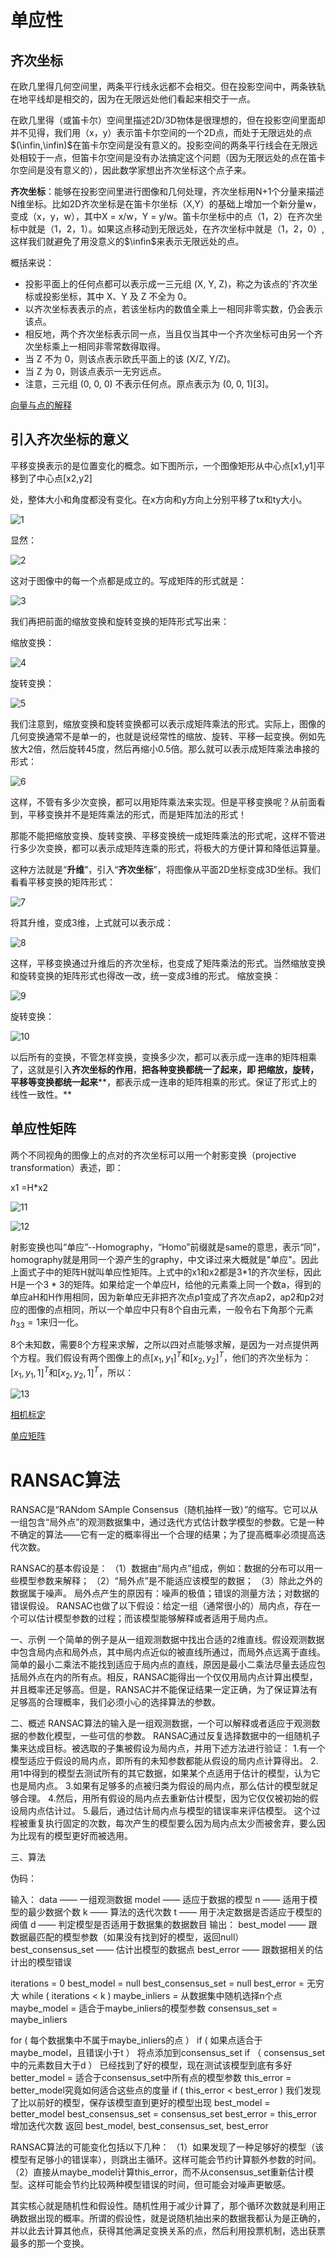 # 单应性

## 齐次坐标

在欧几里得几何空间里，两条平行线永远都不会相交。但在投影空间中，两条铁轨在地平线却是相交的，因为在无限远处他们看起来相交于一点。

在欧几里得（或笛卡尔）空间里描述2D/3D物体是很理想的，但在投影空间里面却并不见得，我们用（x，y）表示笛卡尔空间的一个2D点，而处于无限远处的点$(\infin,\infin)$在笛卡尔空间是没有意义的。投影空间的两条平行线会在无限远处相较于一点，但笛卡尔空间是没有办法搞定这个问题（因为无限远处的点在笛卡尔空间是没有意义的），因此数学家想出齐次坐标这个点子来。

**齐次坐标**：能够在投影空间里进行图像和几何处理，齐次坐标用N+1个分量来描述N维坐标。比如2D齐次坐标是在笛卡尔坐标（X,Y）的基础上增加一个新分量w，变成（x，y，w），其中X = x/w，Y = y/w。笛卡尔坐标中的点（1，2）在齐次坐标中就是（1，2，1）。如果这点移动到无限远处，在齐次坐标中就是（1，2，0）,这样我们就避免了用没意义的$\infin$来表示无限远处的点。

概括来说：

- 投影平面上的任何点都可以表示成一三元组 (X, Y, Z)，称之为该点的'齐次坐标或投影坐标，其中 X、Y 及 Z 不全为 0。
- 以齐次坐标表表示的点，若该坐标内的数值全乘上一相同非零实数，仍会表示该点。
- 相反地，两个齐次坐标表示同一点，当且仅当其中一个齐次坐标可由另一个齐次坐标乘上一相同非零常数得取得。
- 当 Z 不为 0，则该点表示欧氏平面上的该 (X/Z, Y/Z)。
- 当 Z 为 0，则该点表示一无穷远点。
- 注意，三元组 (0, 0, 0) 不表示任何点。原点表示为 (0, 0, 1)[3]。

[向量与点的解释](https://blog.csdn.net/winbobob/article/details/38829001)

## 引入齐次坐标的意义

平移变换表示的是位置变化的概念。如下图所示，一个图像矩形从中心点[x1,y1]平移到了中心点[x2,y2]

处，整体大小和角度都没有变化。在x方向和y方向上分别平移了tx和ty大小。

![1](E:\硕士学习\图像处理\单应性\1.png)

显然：

![2](E:\硕士学习\图像处理\单应性\2.png)

这对于图像中的每一个点都是成立的。写成矩阵的形式就是：

![3](E:\硕士学习\图像处理\单应性\3.png)

我们再把前面的缩放变换和旋转变换的矩阵形式写出来：

缩放变换：

![4](E:\硕士学习\图像处理\单应性\4.png)

旋转变换：

![5](E:\硕士学习\图像处理\单应性\5.png)

我们注意到，缩放变换和旋转变换都可以表示成矩阵乘法的形式。实际上，图像的几何变换通常不是单一的，也就是说经常性的缩放、旋转、平移一起变换。例如先放大2倍，然后旋转45度，然后再缩小0.5倍。那么就可以表示成矩阵乘法串接的形式：

![6](E:\硕士学习\图像处理\单应性\6.png)

这样，不管有多少次变换，都可以用矩阵乘法来实现。但是平移变换呢？从前面看到，平移变换并不是矩阵乘法的形式，而是矩阵加法的形式！

那能不能把缩放变换、旋转变换、平移变换统一成矩阵乘法的形式呢，这样不管进行多少次变换，都可以表示成矩阵连乘的形式，将极大的方便计算和降低运算量。

这种方法就是“**升维**”，引入“**齐次坐标**”，将图像从平面2D坐标变成3D坐标。我们看看平移变换的矩阵形式：

![7](E:\硕士学习\图像处理\单应性\7.png)

将其升维，变成3维，上式就可以表示成：

![8](E:\硕士学习\图像处理\单应性\8.png)

这样，平移变换通过升维后的齐次坐标，也变成了矩阵乘法的形式。当然缩放变换和旋转变换的矩阵形式也得改一改，统一变成3维的形式。
缩放变换：

![9](E:\硕士学习\图像处理\单应性\9.png)

旋转变换：

![10](E:\硕士学习\图像处理\单应性\10.png)

以后所有的变换，不管怎样变换，变换多少次，都可以表示成一连串的矩阵相乘了，这就是引入**齐次坐标的作用**，**把各种变换都统一了起来，即 把缩放，旋转，平移等变换都统一起来****，都表示成一连串的矩阵相乘的形式。保证了形式上的线性一致性。**

## 单应性矩阵

两个不同视角的图像上的点对的齐次坐标可以用一个射影变换（projective transformation）表述，即：

x1 =H*x2

![11](E:\硕士学习\图像处理\单应性\11.jpg)



![12](E:\硕士学习\图像处理\单应性\12.jpg)

射影变换也叫“单应”--Homography，“Homo”前缀就是same的意思，表示“同”，homography就是用同一个源产生的graphy，中文译过来大概就是"单应"。因此上面式子中的矩阵H就叫单应性矩阵。上式中的x1和x2都是3*1的齐次坐标，因此H是一个3 * 3的矩阵。如果给定一个单应H，给他的元素乘上同一个数a，得到的单应aH和H作用相同，因为新单应无非把齐次点p1变成了齐次点ap2，ap2和p2对应的图像的点相同，所以一个单应中只有8个自由元素，一般令右下角那个元素$h_{33}=1$来归一化。

8个未知数，需要8个方程来求解，之所以四对点能够求解，是因为一对点提供两个方程。我们假设有两个图像上的点$[x_1,y_1]^T$和$[x_2,y_2]^T$，他们的齐次坐标为：$[x_1,y_1,1]^T$和$[x_2,y_2,1]^T$，所以：

![13](E:\硕士学习\图像处理\单应性\13.png)

[相机标定](https://blog.csdn.net/chentravelling/article/details/53558096)

[单应矩阵]([https://blog.csdn.net/lyhbkz/article/details/82254893?ops_request_misc=%257B%2522request%255Fid%2522%253A%2522159583626519724835843751%2522%252C%2522scm%2522%253A%252220140713.130102334..%2522%257D&request_id=159583626519724835843751&biz_id=0&utm_medium=distribute.pc_search_result.none-task-blog-2~all~first_rank_ecpm_v3~pc_rank_v2-7-82254893.first_rank_ecpm_v3_pc_rank_v2&utm_term=%E5%8D%95%E5%BA%94%E6%80%A7%E7%9F%A9%E9%98%B5&spm=1018.2118.3001.4187](https://blog.csdn.net/lyhbkz/article/details/82254893?ops_request_misc=%7B%22request%5Fid%22%3A%22159583626519724835843751%22%2C%22scm%22%3A%2220140713.130102334..%22%7D&request_id=159583626519724835843751&biz_id=0&utm_medium=distribute.pc_search_result.none-task-blog-2~all~first_rank_ecpm_v3~pc_rank_v2-7-82254893.first_rank_ecpm_v3_pc_rank_v2&utm_term=单应性矩阵&spm=1018.2118.3001.4187))

# RANSAC算法

RANSAC是“RANdom SAmple Consensus（随机抽样一致）”的缩写。它可以从一组包含“局外点”的观测数据集中，通过迭代方式估计数学模型的参数。它是一种不确定的算法——它有一定的概率得出一个合理的结果；为了提高概率必须提高迭代次数。

RANSAC的基本假设是：
（1）数据由“局内点”组成，例如：数据的分布可以用一些模型参数来解释；
（2）“局外点”是不能适应该模型的数据；
（3）除此之外的数据属于噪声。
局外点产生的原因有：噪声的极值；错误的测量方法；对数据的错误假设。
RANSAC也做了以下假设：给定一组（通常很小的）局内点，存在一个可以估计模型参数的过程；而该模型能够解释或者适用于局内点。

一、示例
一个简单的例子是从一组观测数据中找出合适的2维直线。假设观测数据中包含局内点和局外点，其中局内点近似的被直线所通过，而局外点远离于直线。简单的最小二乘法不能找到适应于局内点的直线，原因是最小二乘法尽量去适应包括局外点在内的所有点。相反，RANSAC能得出一个仅仅用局内点计算出模型，并且概率还足够高。但是，RANSAC并不能保证结果一定正确，为了保证算法有足够高的合理概率，我们必须小心的选择算法的参数。

二、概述
RANSAC算法的输入是一组观测数据，一个可以解释或者适应于观测数据的参数化模型，一些可信的参数。
RANSAC通过反复选择数据中的一组随机子集来达成目标。被选取的子集被假设为局内点，并用下述方法进行验证：
1.有一个模型适应于假设的局内点，即所有的未知参数都能从假设的局内点计算得出。
2.用1中得到的模型去测试所有的其它数据，如果某个点适用于估计的模型，认为它也是局内点。
3.如果有足够多的点被归类为假设的局内点，那么估计的模型就足够合理。
4.然后，用所有假设的局内点去重新估计模型，因为它仅仅被初始的假设局内点估计过。
5.最后，通过估计局内点与模型的错误率来评估模型。
这个过程被重复执行固定的次数，每次产生的模型要么因为局内点太少而被舍弃，要么因为比现有的模型更好而被选用。

三、算法

伪码：

输入：
data —— 一组观测数据
model —— 适应于数据的模型
n —— 适用于模型的最少数据个数
k —— 算法的迭代次数
t —— 用于决定数据是否适应于模型的阀值
d —— 判定模型是否适用于数据集的数据数目
输出：
best_model —— 跟数据最匹配的模型参数（如果没有找到好的模型，返回null）
best_consensus_set —— 估计出模型的数据点
best_error —— 跟数据相关的估计出的模型错误

iterations = 0
best_model = null
best_consensus_set = null
best_error = 无穷大
while ( iterations < k )
maybe_inliers = 从数据集中随机选择n个点
maybe_model = 适合于maybe_inliers的模型参数
consensus_set = maybe_inliers

for ( 每个数据集中不属于maybe_inliers的点 ）
if ( 如果点适合于maybe_model，且错误小于t ）
将点添加到consensus_set
if （ consensus_set中的元素数目大于d ）
已经找到了好的模型，现在测试该模型到底有多好
better_model = 适合于consensus_set中所有点的模型参数
this_error = better_model究竟如何适合这些点的度量
if ( this_error < best_error )
我们发现了比以前好的模型，保存该模型直到更好的模型出现
best_model = better_model
best_consensus_set = consensus_set
best_error = this_error
增加迭代次数
返回 best_model, best_consensus_set, best_error

RANSAC算法的可能变化包括以下几种：
（1）如果发现了一种足够好的模型（该模型有足够小的错误率），则跳出主循环。这样可能会节约计算额外参数的时间。
（2）直接从maybe_model计算this_error，而不从consensus_set重新估计模型。这样可能会节约比较两种模型错误的时间，但可能会对噪声更敏感。

其实核心就是随机性和假设性。随机性用于减少计算了，那个循环次数就是利用正确数据出现的概率。所谓的假设性，就是说随机抽出来的数据我都认为是正确的，并以此去计算其他点，获得其他满足变换关系的点，然后利用投票机制，选出获票最多的那一个变换。